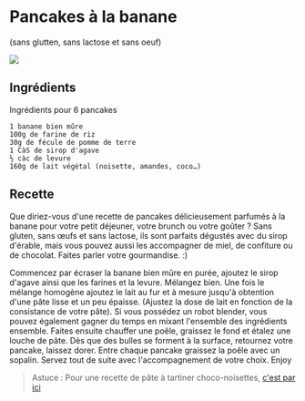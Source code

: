 # Pancakes à la banane
(sans glutten, sans lactose et sans oeuf)  

![](../img/)

## Ingrédients
Ingrédients pour 6 pancakes

    1 banane bien mûre
    100g de farine de riz
    30g de fécule de pomme de terre
    1 CàS de sirop d'agave
    ½ càc de levure
    160g de lait végétal (noisette, amandes, coco…)

## Recette
Que diriez-vous d'une recette de pancakes délicieusement parfumés à la banane pour votre petit déjeuner, votre brunch ou votre goûter ? Sans gluten, sans œufs et sans lactose, ils sont parfaits dégustés avec du sirop d'érable, mais vous pouvez aussi les accompagner de miel, de confiture ou de chocolat. Faites parler votre gourmandise. :)

Commencez par écraser la banane bien mûre en purée, ajoutez le sirop d'agave ainsi que les farines et la levure. Mélangez bien. Une fois le mélange homogène ajoutez le lait au fur et à mesure jusqu'à obtention d'une pâte lisse et un peu épaisse. (Ajustez la dose de lait en fonction de la consistance de votre pâte).
Si vous possédez un robot blender, vous pouvez également gagner du temps en mixant l'ensemble des ingrédients ensemble.
Faites ensuite chauffer une poêle, graissez le fond et étalez une louche de pâte. Dès que des bulles se forment à la surface, retournez votre pancake, laissez dorer. Entre chaque pancake graissez la poêle avec un sopalin.
Servez tout de suite avec l'accompagnement de votre choix.
Enjoy

> Astuce : Pour une recette de pâte à tartiner choco-noisettes, [c'est par ici](../desserts/Pate-a-tartiner-choco-noisettes.md)
